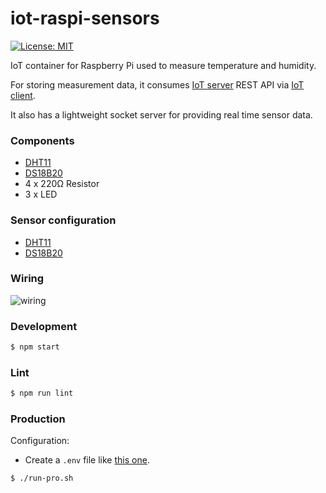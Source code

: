 # iot-raspi-sensors

[![License: MIT](https://img.shields.io/badge/License-MIT-yellow.svg)](https://opensource.org/licenses/MIT)

IoT container for Raspberry Pi used to measure temperature and humidity.
 
For storing measurement data, it consumes [IoT server](https://github.com/mmontes11/iot) REST API via [IoT client](https://github.com/mmontes11/iot).

It also has a lightweight socket server for providing real time sensor data.

### Components

* [DHT11](https://www.adafruit.com/product/386)
* [DS18B20](https://www.adafruit.com/product/381)
* 4 x 220Ω Resistor
* 3 x LED

### Sensor configuration

* [DHT11](https://www.raspberrypi-spy.co.uk/2017/09/dht11-temperature-and-humidity-sensor-raspberry-pi)
* [DS18B20](https://www.raspberrypi-spy.co.uk/2013/03/raspberry-pi-1-wire-digital-thermometer-sensor/)

### Wiring

![wiring](https://raw.githubusercontent.com/mmontes11/iot-raspi-sensors/develop/wiring/wiring.png)

### Development

```bash
$ npm start
```

### Lint

```bash
$ npm run lint
```

### Production

Configuration:
* Create a `.env` file like [this one](./.env.example).

```bash
$ ./run-pro.sh
```

